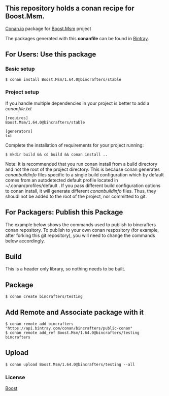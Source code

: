 ## This repository holds a conan recipe for Boost.Msm.

[Conan.io](https://conan.io) package for [Boost.Msm](https://github.com/Boostorg/Msm) project

The packages generated with this **conanfile** can be found in [Bintray](https://bintray.com/bincrafters/public-conan/Boost.Msm%3Abincrafters).

## For Users: Use this package

### Basic setup

    $ conan install Boost.Msm/1.64.0@bincrafters/stable

### Project setup

If you handle multiple dependencies in your project is better to add a *conanfile.txt*

    [requires]
    Boost.Msm/1.64.0@bincrafters/stable

    [generators]
    txt

Complete the installation of requirements for your project running:</small></span>

    $ mkdir build && cd build && conan install ..
	
Note: It is recommended that you run conan install from a build directory and not the root of the project directory.  This is because conan generates *conanbuildinfo* files specific to a single build configuration which by default comes from an autodetected default profile located in ~/.conan/profiles/default .  If you pass different build configuration options to conan install, it will generate different *conanbuildinfo* files.  Thus, they shoudl not be added to the root of the project, nor committed to git. 

## For Packagers: Publish this Package

The example below shows the commands used to publish to bincrafters conan repository. To publish to your own conan respository (for example, after forking this git repository), you will need to change the commands below accordingly. 

## Build  

This is a header only library, so nothing needs to be built.

## Package 

    $ conan create bincrafters/testing
	
## Add Remote and Associate package with it

	$ conan remote add bincrafters "https://api.bintray.com/conan/bincrafters/public-conan"
	$ conan remote add_ref Boost.Msm/1.64.0@bincrafters/testing bincrafters

## Upload

    $ conan upload Boost.Msm/1.64.0@bincrafters/testing --all

### License
[Boost](LICENSE)
